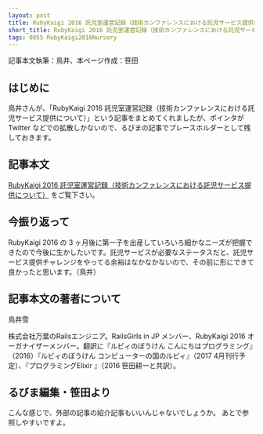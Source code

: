 ```yaml
---
layout: post
title: RubyKaigi 2016 託児室運営記録（技術カンファレンスにおける託児サービス提供について）
short_title: RubyKaigi 2016 託児室運営記録（技術カンファレンスにおける託児サービス提供について）
tags: 0055 RubyKaigi2016Nursery
---
```



記事本文執筆：鳥井、本ページ作成：笹田

## はじめに

鳥井さんが、「RubyKaigi 2016 託児室運営記録（技術カンファレンスにおける託児サービス提供について）」という記事をまとめてくれましたが、ポインタが Twitter などでの拡散しかないので、るびまの記事でプレースホルダーとして残しておきます。

## 記事本文

[RubyKaigi 2016 託児室運営記録（技術カンファレンスにおける託児サービス提供について）](https://esa-pages.io/p/sharing/68/posts/489/bf1736e8ef111c9d2f9b.html) をご覧下さい。

## 今振り返って

RubyKaigi 2016 の 3 ヶ月後に第一子を出産していろいろ細かなニーズが把握できたので今後に生かしたいです。託児サービスが必要なステータスだと、託児サービス提供チャレンジをやってる余裕はなかなかないので、その前に形にできて良かったと思います。（鳥井）

## 記事本文の著者について

鳥井雪

株式会社万葉のRailsエンジニア。RailsGirls in JP メンバー、RubyKaigi 2016 オーガナイザーメンバー。翻訳に『ルビィのぼうけん こんにちはプログラミング』（2016）『ルビィのぼうけん コンピューターの国のルビィ』（2017 4月刊行予定）、『プログラミングElixir 』（2016 笹田耕一と共訳）。

## るびま編集・笹田より

こんな感じで、外部の記事の紹介記事もいいんじゃないでしょうか。
あとで参照しやすいですよ。


